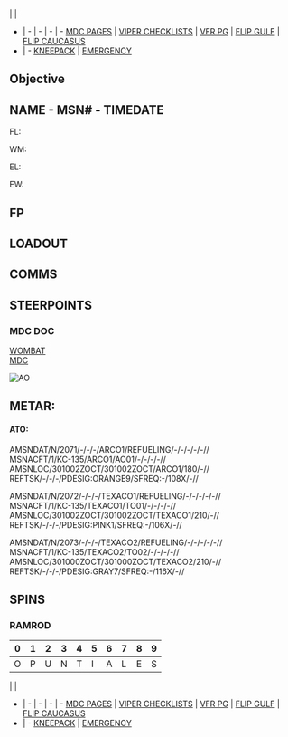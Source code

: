  |  | 
- | - | - | - | -
[MDC PAGES](/MDCPAGES.MD) | [VIPER CHECKLISTS](/F16START.MD) | [VFR PG](/VFR_OMAM.MD) | [FLIP GULF](https://www.dropbox.com/s/sp91zf63rx0esao/FLIP_GULFR2_EC1.pdf?dl=0) | [FLIP CAUCASUS](https://www.dropbox.com/s/ppiqy9ba7i8h8op/FLIP_CAUR_EC1.pdf?dl=0)
- | - 
[KNEEPACK](/VIPER/388KNEE11.pdf) | [EMERGENCY](/VIPER/EMERG191221.pdf)

## Objective
#### 

## NAME - MSN# - TIMEDATE

FL: 

WM: 

EL: 

EW: 


## FP



## LOADOUT

## COMMS


## STEERPOINTS

### MDC DOC
[WOMBAT](/WOMBAT.pdf)  
[MDC](/XXX.pdf)

![AO](--E10.PNG)

## METAR: 

#### ATO: 

AMSNDAT/N/2071/-/-/-/ARCO1/REFUELING/-/-/-/-/-//  
MSNACFT/1/KC-135/ARCO1/AO01/-/-/-/-//  
AMSNLOC/301002ZOCT/301002ZOCT/ARCO1/180/-//  
REFTSK/-/-/-/PDESIG:ORANGE9/SFREQ:-/108X/-//  

AMSNDAT/N/2072/-/-/-/TEXACO1/REFUELING/-/-/-/-/-//  
MSNACFT/1/KC-135/TEXACO1/TO01/-/-/-/-//  
AMSNLOC/301002ZOCT/301002ZOCT/TEXACO1/210/-//  
REFTSK/-/-/-/PDESIG:PINK1/SFREQ:-/106X/-//  

AMSNDAT/N/2073/-/-/-/TEXACO2/REFUELING/-/-/-/-/-//  
MSNACFT/1/KC-135/TEXACO2/TO02/-/-/-/-//  
AMSNLOC/301000ZOCT/301000ZOCT/TEXACO2/210/-//  
REFTSK/-/-/-/PDESIG:GRAY7/SFREQ:-/116X/-//  
  

## SPINS

### RAMROD

| 0 | 1 | 2 | 3 | 4 | 5 | 6 | 7 | 8 | 9 |
| - | - | - | - | - | - | - | - | - | - |
| O | P | U | N | T | I | A | L | E | S | 


 |  | 
- | - | - | - | -
[MDC PAGES](/MDCPAGES.MD) | [VIPER CHECKLISTS](/F16START.MD) | [VFR PG](/VFR_OMAM.MD) | [FLIP GULF](https://www.dropbox.com/s/sp91zf63rx0esao/FLIP_GULFR2_EC1.pdf?dl=0) | [FLIP CAUCASUS](https://www.dropbox.com/s/ppiqy9ba7i8h8op/FLIP_CAUR_EC1.pdf?dl=0)
- | - 
[KNEEPACK](/VIPER/388KNEE11.pdf) | [EMERGENCY](/VIPER/EMERG191221.pdf)

